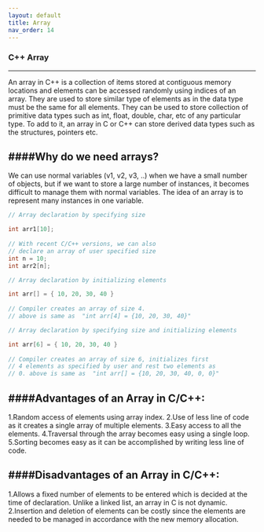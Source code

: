 ```yaml
---
layout: default
title: Array
nav_order: 14
---
```

### C++ Array
-----

An array in C++ is a collection of items stored at contiguous memory locations and elements can be accessed randomly using indices of an array. They are used to store similar type of elements as in the data type must be the same for all elements. They can be used to store collection of primitive data types such as int, float, double, char, etc of any particular type. To add to it, an array in C or C++ can store derived data types such as the structures, pointers etc. 


####Why do we need arrays? 
-----

We can use normal variables (v1, v2, v3, ..) when we have a small number of objects, but if we want to store a large number of instances, it becomes difficult to manage them with normal variables. The idea of an array is to represent many instances in one variable.

```objectivec
// Array declaration by specifying size

int arr1[10];
 
// With recent C/C++ versions, we can also
// declare an array of user specified size
int n = 10;
int arr2[n];
```

```objectivec
// Array declaration by initializing elements

int arr[] = { 10, 20, 30, 40 }
 
// Compiler creates an array of size 4.
// above is same as  "int arr[4] = {10, 20, 30, 40}"
```

```objectivec
// Array declaration by specifying size and initializing elements

int arr[6] = { 10, 20, 30, 40 }
 
// Compiler creates an array of size 6, initializes first
// 4 elements as specified by user and rest two elements as
// 0. above is same as  "int arr[] = {10, 20, 30, 40, 0, 0}"
```

####Advantages of an Array in C/C++: 
-----

1.Random access of elements using array index.
2.Use of less line of code as it creates a single array of multiple elements.
3.Easy access to all the elements.
4.Traversal through the array becomes easy using a single loop.
5.Sorting becomes easy as it can be accomplished by writing less line of code.

####Disadvantages of an Array in C/C++: 
-----

1.Allows a fixed number of elements to be entered which is decided at the time of declaration. Unlike a linked list, an array in C is not dynamic.
2.Insertion and deletion of elements can be costly since the elements are needed to be managed in accordance with the new memory allocation.